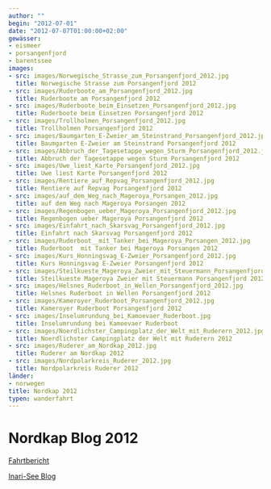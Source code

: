 ```yaml
---
author: ""
begin: "2012-07-01"
date: "2012-07-07T01:00:00+02:00"
gewässer: 
- eismeer
- porsangenfjord
- barentssee
images:
- src: images/Norwegische_Strasse_zum_Porsangenfjord_2012.jpg
  title: Norwegische Strasse zum Porsangenfjord 2012
- src: images/Ruderboote_am_Porsangenfjord_2012.jpg
  title: Ruderboote am Porsangenfjord 2012
- src: images/Ruderboote_beim_Einsetzen_Porsangenfjord_2012.jpg
  title: Ruderboote beim Einsetzen Porsangenfjord 2012
- src: images/Trollholmen_Porsangenfjord_2012.jpg
  title: Trollholmen Porsangenfjord 2012
- src: images/Baumgarten_E-Zweier_am_Steinstrand_Porsangenfjord_2012.jpg
  title: Baumgarten E-Zweier am Steinstrand Porsangenfjord 2012
- src: images/Abbruch_der_Tagesetappe_wegen_Sturm_Porsangenfjord_2012.jpg
  title: Abbruch der Tagesetappe wegen Sturm Porsangenfjord 2012
- src: images/Uwe_liest_Karte_Porsangenfjord_2012.jpg
  title: Uwe liest Karte Porsangenfjord 2012
- src: images/Rentiere_auf_Repvag_Porsangenfjord_2012.jpg
  title: Rentiere auf Repvag Porsangenfjord 2012
- src: images/auf_dem_Weg_nach_Mageroya_Porsangen_2012.jpg
  title: auf dem Weg nach Mageroya Porsangen 2012
- src: images/Regenbogen_ueber_Mageroya_Porsangenfjord_2012.jpg
  title: Regenbogen ueber Mageroya Porsangenfjord 2012
- src: images/Einfahrt_nach_Skarsvag_Porsangenfjord_2012.jpg
  title: Einfahrt nach Skarsvag Porsangenfjord 2012
- src: images/Ruderboot__mit_Tanker_bei_Mageroya_Porsangen_2012.jpg
  title: Ruderboot  mit Tanker bei Mageroya Porsangen 2012
- src: images/Kurs_Honningsvag_E-Zweier_Porsangenfjord_2012.jpg
  title: Kurs Honningsvag E-Zweier Porsangenfjord 2012
- src: images/Steilkueste_Mageroya_Zweier_mit_Steuermann_Porsangenfjord_2012.jpg
  title: Steilkueste Mageroya Zweier mit Steuermann Porsangenfjord 2012
- src: images/Helsnes_Ruderboot_in_Wellen_Porsangenfjord_2012.jpg
  title: Helsnes Ruderboot in Wellen Porsangenfjord 2012
- src: images/Kameroyer_Ruderboot_Porsangenfjord_2012.jpg
  title: Kameroyer Ruderboot Porsangenfjord 2012
- src: images/Inselumrundung_bei_Kamoevaer_Ruderboot.jpg
  title: Inselumrundung bei Kamoevaer Ruderboot
- src: images/Noerdlichster_Campingplatz_der_Welt_mit_Ruderern_2012.jpg
  title: Noerdlichster Campingplatz der Welt mit Ruderern 2012
- src: images/Ruderer_am_Nordkap_2012.jpg
  title: Ruderer am Nordkap 2012
- src: images/Nordpolarkreis_Ruderer_2012.jpg
  title: Nordpolarkreis Ruderer 2012
länder:
- norwegen
title: Nordkap 2012
typen: wanderfahrt
---
```



# Nordkap Blog 2012


[Fahrtbericht](/berichte/2012/nordkap_2012)

[Inari-See Blog](/berichte/2012/finnland_inari_blog_2012)
